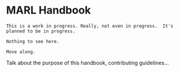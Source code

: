 # MARL Handbook

```{caution}
This is a work in progress. Really, not even in progress.  It's planned to be in progress.

Nothing to see here.

Move along.
```

Talk about the purpose of this handbook, contributing guidelines...

```{tableofcontents}
```
